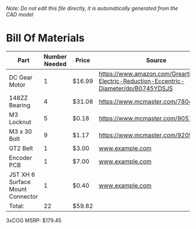 ###### Note: Do not edit this file directly, it is automatically generated from the CAD model 
# Bill Of Materials 
 |Part|Number Needed|Price|Source| 
 |----|----------|-----|-----|
|DC Gear Motor|1|$16.99|https://www.amazon.com/Greartisan-Electric-Reduction-Eccentric-Diameter/dp/B0745YDSJS|
|148ZZ Bearing|4|$31.08|https://www.mcmaster.com/7804k116|
|M3 Locknut|5|$0.18|https://www.mcmaster.com/90576A102/|
|M3 x 30 Bolt|9|$1.17|https://www.mcmaster.com/92095a187|
|GT2 Belt|1|$3.00|www.example.com|
|Encoder PCB|1|$7.00|www.example.com|
|JST XH 6 Surface Mount Connector|1|$0.40|www.example.com|
|Total: |22|$59.82| |

 3xCOG MSRP: $179.45